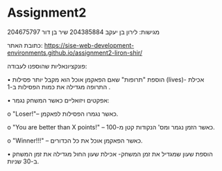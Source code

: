 # Assignment2
 
 מגישות: 
 לירון בן יעקב 204385884 
 שיר בן דור 204675797

 
כתובת האתר: https://sise-web-development-environments.github.io/assignment2-liron-shir/

פונקציונאליות שהוספנו לעבודה: 

•	הוספת "תרופות" שאם הפאקמן אוכל הוא מקבל יותר פסילות (lives)- אכילת התרופה מגדילה את כמות הפסילות ב-1 .


•	אפקטים ויזואליים כאשר המשחק נגמר: 

 o	"Loser!"– כאשר נגמרו הפסילות לפאקמן.

 o	"You are better than X points!" – כאשר הזמן נגמר ומס' הנקודות קטן מ-100.

 o	"Winner!!!" – כאשר הפאקמן אוכל את כל הכדורים.

 
•	הוספת שעון שמגדיל את זמן המשחק- אכילת שעון החול מגדילה את זמן המשחק ב-30 שניות. 
